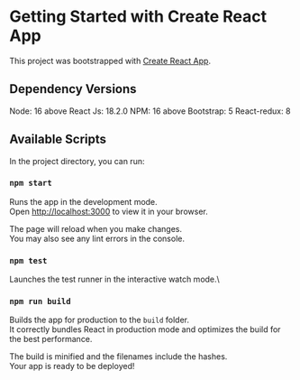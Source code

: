 # Getting Started with Create React App

This project was bootstrapped with [Create React App](https://github.com/facebook/create-react-app).

## Dependency Versions
Node: 16 above
React Js: 18.2.0
NPM: 16 above
Bootstrap: 5
React-redux: 8

## Available Scripts

In the project directory, you can run:

### `npm start`

Runs the app in the development mode.\
Open [http://localhost:3000](http://localhost:3000) to view it in your browser.

The page will reload when you make changes.\
You may also see any lint errors in the console.

### `npm test`

Launches the test runner in the interactive watch mode.\

### `npm run build`

Builds the app for production to the `build` folder.\
It correctly bundles React in production mode and optimizes the build for the best performance.

The build is minified and the filenames include the hashes.\
Your app is ready to be deployed!

